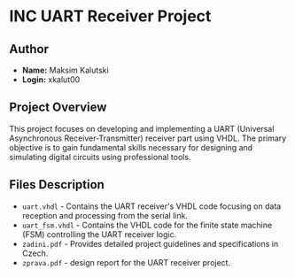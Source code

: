 # INC UART Receiver Project

## Author
- **Name:** Maksim Kalutski
- **Login:** xkalut00

## Project Overview

This project focuses on developing and implementing a UART (Universal Asynchronous Receiver-Transmitter) receiver part using VHDL. The primary objective is to gain fundamental skills necessary for designing and simulating digital circuits using professional tools.

## Files Description

- `uart.vhdl` - Contains the UART receiver's VHDL code focusing on data reception and processing from the serial link.
- `uart_fsm.vhdl` - Contains the VHDL code for the finite state machine (FSM) controlling the UART receiver logic.
- `zadini.pdf` - Provides detailed project guidelines and specifications in Czech.
- `zprava.pdf` - design report for the UART receiver project.
